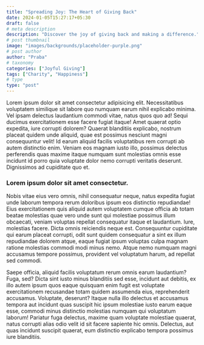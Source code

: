 ```yaml
---
title: "Spreading Joy: The Heart of Giving Back"
date: 2024-01-05T15:27:17+05:30
draft: false
# meta description
description: "Discover the joy of giving back and making a difference."
# post thumbnail
image: "images/backgrounds/placeholder-purple.png"
# post author
author: "Praba"
# taxonomy
categories: ["Joyful Giving"]
tags: ["Charity", "Happiness"]
# type
type: "post"
---
```


Lorem ipsum dolor sit amet consectetur adipisicing elit. Necessitatibus voluptatem similique sit labore quo numquam earum nihil explicabo minima. Vel ipsam delectus laudantium commodi vitae, natus quos quo ad! Sequi ducimus exercitationem esse facere fugiat itaque! Amet quaerat optio expedita, iure corrupti dolorem? Quaerat blanditiis explicabo, nostrum placeat quidem unde aliquid, quae est possimus nesciunt magni consequuntur velit! Id earum aliquid facilis voluptatibus rem corrupti ab autem distinctio enim. Veniam eos magnam iusto illo, possimus delectus perferendis quas maxime itaque numquam sunt molestias omnis esse incidunt id porro quia voluptate dolor nemo corrupti veritatis deserunt. Dignissimos ad cupiditate quo et.

### Lorem ipsum dolor sit amet consectetur.

Nobis vitae eius vero omnis, nihil consequatur neque, natus expedita fugiat unde laborum tempora rerum doloribus ipsum eos distinctio repudiandae! Eius exercitationem quis aliquid autem voluptatem cumque officia ab totam beatae molestias quae vero unde sunt qui molestiae possimus illum obcaecati, veniam voluptas repellat consequatur itaque et laudantium. Iure, molestias facere. Dicta omnis reiciendis neque est. Consequuntur cupiditate qui earum placeat corrupti, odit sunt quidem consequatur a sint ex illum repudiandae dolorem atque, eaque fugiat ipsum voluptas culpa magnam ratione molestias commodi modi minus nemo. Atque nemo numquam magni accusamus tempore possimus, provident vel voluptatum harum, ad repellat sed commodi.

Saepe officia, aliquid facilis voluptatum rerum omnis earum laudantium? Fuga, sed? Dicta sint iusto minus blanditiis sed esse, incidunt aut debitis, ex illo autem ipsum quos eaque quisquam enim fugit est voluptate exercitationem recusandae totam quidem assumenda eius, reprehenderit accusamus. Voluptate, deserunt? Itaque nulla illo delectus et accusamus tempora aut incidunt quas suscipit hic ipsum molestiae iusto earum eaque esse, commodi minus distinctio molestias numquam qui voluptatum laborum! Pariatur fuga delectus, maxime quam voluptate molestiae quaerat, natus corrupti alias odio velit id sit facere sapiente hic omnis. Delectus, aut quas incidunt suscipit quaerat, eum distinctio explicabo tempora possimus iure blanditiis.
